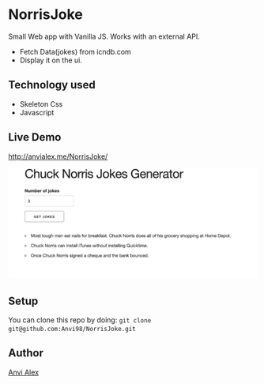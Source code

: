 # NorrisJoke

Small Web app with Vanilla JS. Works with an external API.
- Fetch Data(jokes) from icndb.com
- Display it on the ui.

## Technology used

- Skeleton Css
- Javascript

## Live Demo

http://anvialex.me/NorrisJoke/

![screenshot](screen1.png)

## Setup 
You can clone this repo by doing:
`git clone git@github.com:Anvi98/NorrisJoke.git`

## Author

[Anvi Alex](https://www.linkedin.com/in/anvi-alex-eponon/)



